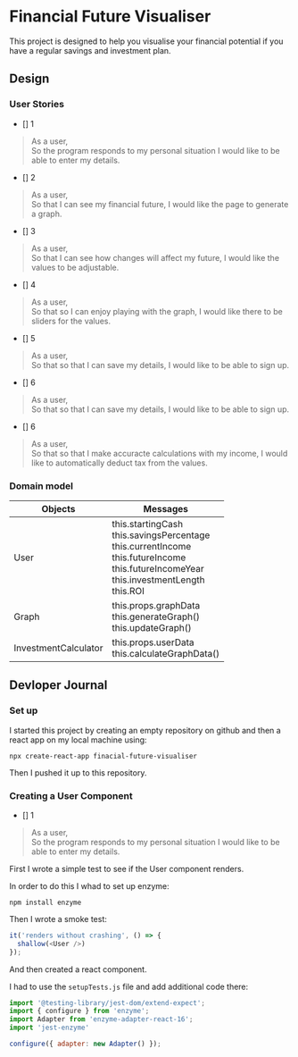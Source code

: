 # Financial Future Visualiser

This project is designed to help you visualise your financial potential if you have a regular savings and investment plan.

## Design

### User Stories

- [] 1

> As a user,  
> So the program responds to my personal situation
> I would like to be able to enter my details.

- [] 2

> As a user,  
> So that I can see my financial future,
> I would like the page to generate a graph.

- [] 3

> As a user,  
> So that I can see how changes will affect my future,
> I would like the values to be adjustable.

- [] 4

> As a user,  
> So that so I can enjoy playing with the graph,
> I would like there to be sliders for the values.

- [] 5

> As a user,  
> So that so that I can save my details,
> I would like to be able to sign up.

- [] 6

> As a user,  
> So that so that I can save my details,
> I would like to be able to sign up.

- [] 6

> As a user,  
> So that so that I make accuracte calculations with my income,
> I would like to automatically deduct tax from the values.

### Domain model

| Objects | Messages |
|---------|----------|
| User | this.startingCash <br> this.savingsPercentage <br> this.currentIncome <br> this.futureIncome <br> this.futureIncomeYear <br> this.investmentLength <br> this.ROI |
| Graph | this.props.graphData<br> this.generateGraph()<br> this.updateGraph() |
| InvestmentCalculator | this.props.userData <br> this.calculateGraphData() |

## Devloper Journal

### Set up

I started this project by creating an empty repository on github and then a react app on my local machine using:
```
npx create-react-app finacial-future-visualiser
```
Then I pushed it up to this repository.

### Creating a User Component

- [] 1

> As a user,  
> So the program responds to my personal situation
> I would like to be able to enter my details.

First I wrote a simple test to see if the User component renders.

In order to do this I whad to set up enzyme:
```
npm install enzyme
```
Then I wrote a smoke test:
```JavaScript
it('renders without crashing', () => {
  shallow(<User />)
});
```
And then created a react component.

I had to use the ```setupTests.js``` file and add additional code there:

```JavaScript
import '@testing-library/jest-dom/extend-expect';
import { configure } from 'enzyme';
import Adapter from 'enzyme-adapter-react-16';
import 'jest-enzyme'

configure({ adapter: new Adapter() });
```
